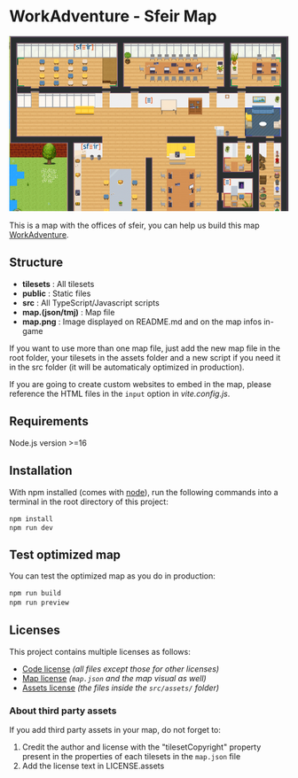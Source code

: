 # WorkAdventure - Sfeir Map

![map](./map.png)

This is a map with the offices of sfeir, you can help us build this map [WorkAdventure](https://workadventu.re).

## Structure

- **tilesets** : All tilesets
- **public** : Static files
- **src** : All TypeScript/Javascript scripts
- **map.(json/tmj)** : Map file
- **map.png** : Image displayed on README.md and on the map infos in-game

If you want to use more than one map file, just add the new map file in the root folder, your tilesets in the assets folder and a new script if you need it in the src folder (it will be automaticaly optimized in production).

If you are going to create custom websites to embed in the map, please reference the HTML files in the `input` option in _vite.config.js_.

## Requirements

Node.js version >=16

## Installation

With npm installed (comes with [node](https://nodejs.org/en/)), run the following commands into a terminal in the root directory of this project:

```shell
npm install
npm run dev
```

## Test optimized map

You can test the optimized map as you do in production:

```sh
npm run build
npm run preview
```

## Licenses

This project contains multiple licenses as follows:

- [Code license](./LICENSE.code) _(all files except those for other licenses)_
- [Map license](./LICENSE.map) _(`map.json` and the map visual as well)_
- [Assets license](./LICENSE.assets) _(the files inside the `src/assets/` folder)_

### About third party assets

If you add third party assets in your map, do not forget to:

1. Credit the author and license with the "tilesetCopyright" property present in the properties of each tilesets in the `map.json` file
2. Add the license text in LICENSE.assets
